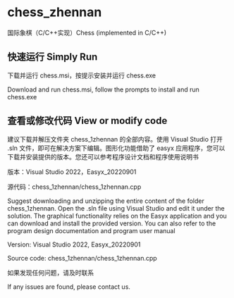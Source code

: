 # chess_zhennan

国际象棋（C/C++实现）Chess (implemented in C/C++)

## 快速运行 Simply Run

下载并运行 chess.msi，按提示安装并运行 chess.exe

Download and run chess.msi, follow the prompts to install and run chess.exe

## 查看或修改代码 View or modify code

建议下载并解压文件夹 chess_1zhennan 的全部内容。使用 Visual Studio 打开 .sln 文件，即可在解决方案下编辑。图形化功能借助了 easyx 应用程序，您可以下载并安装提供的版本。您还可以参考程序设计文档和程序使用说明书

版本：Visual Studio 2022，Easyx_20220901

源代码：chess_1zhennan/chess_1zhennan.cpp

Suggest downloading and unzipping the entire content of the folder chess_1zhennan. Open the .sln file using Visual Studio and edit it under the solution. The graphical functionality relies on the Easyx application and you can download and install the provided version. You can also refer to the program design documentation and program user manual

Version: Visual Studio 2022, Easyx_20220901

Source code: chess_1zhennan/chess_1zhennan.cpp

如果发现任何问题，请及时联系

If any issues are found, please contact us.

